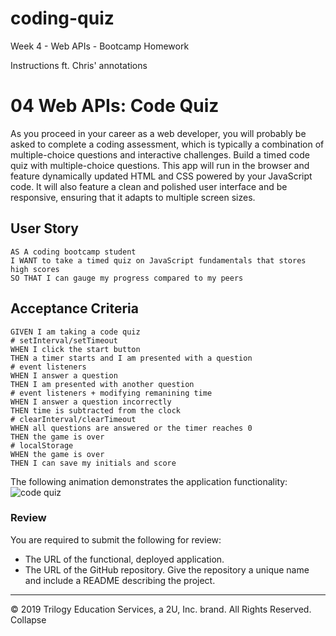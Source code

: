 # coding-quiz
Week 4 - Web APIs - Bootcamp Homework


Instructions ft. Chris' annotations
# 04 Web APIs: Code Quiz
As you proceed in your career as a web developer, you will probably be asked to complete a coding assessment, which is typically a combination of multiple-choice questions and interactive challenges. Build a timed code quiz with multiple-choice questions. This app will run in the browser and feature dynamically updated HTML and CSS powered by your JavaScript code. It will also feature a clean and polished user interface and be responsive, ensuring that it adapts to multiple screen sizes.
## User Story
```
AS A coding bootcamp student
I WANT to take a timed quiz on JavaScript fundamentals that stores high scores
SO THAT I can gauge my progress compared to my peers
```
## Acceptance Criteria
```
GIVEN I am taking a code quiz
# setInterval/setTimeout
WHEN I click the start button
THEN a timer starts and I am presented with a question
# event listeners
WHEN I answer a question
THEN I am presented with another question
# event listeners + modifying remanining time
WHEN I answer a question incorrectly
THEN time is subtracted from the clock
# clearInterval/clearTimeout
WHEN all questions are answered or the timer reaches 0
THEN the game is over
# localStorage
WHEN the game is over
THEN I can save my initials and score
```
The following animation demonstrates the application functionality:
![code quiz](./Assets/04-web-apis-homework-demo.gif)
### Review
You are required to submit the following for review:
* The URL of the functional, deployed application.
* The URL of the GitHub repository. Give the repository a unique name and include a README describing the project.
- - -
© 2019 Trilogy Education Services, a 2U, Inc. brand. All Rights Reserved.
Collapse
